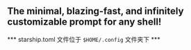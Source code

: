 ## The minimal, blazing-fast, and infinitely customizable prompt for any shell!
*** starship.toml 文件位于 `$HOME/.config` 文件夹下 ***
